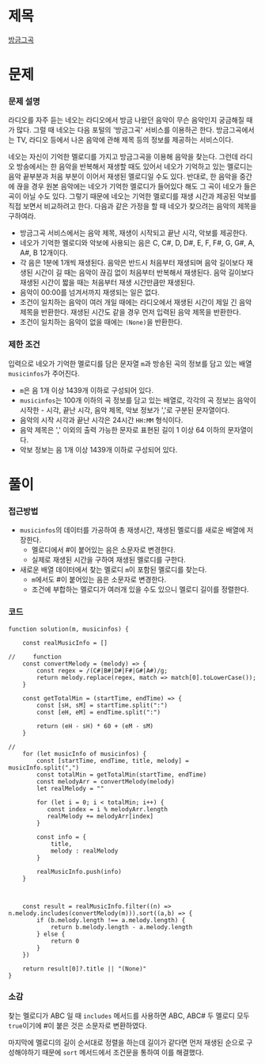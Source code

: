 # 제목

[방금그곡](https://school.programmers.co.kr/learn/courses/30/lessons/17683)

# 문제

### 문제 설명

라디오를 자주 듣는 네오는 라디오에서 방금 나왔던 음악이 무슨 음악인지 궁금해질 때가 많다. 그럴 때 네오는 다음 포털의 '방금그곡' 서비스를 이용하곤 한다. 방금그곡에서는 TV, 라디오 등에서 나온 음악에 관해 제목 등의 정보를 제공하는 서비스이다.

네오는 자신이 기억한 멜로디를 가지고 방금그곡을 이용해 음악을 찾는다. 그런데 라디오 방송에서는 한 음악을 반복해서 재생할 때도 있어서 네오가 기억하고 있는 멜로디는 음악 끝부분과 처음 부분이 이어서 재생된 멜로디일 수도 있다. 반대로, 한 음악을 중간에 끊을 경우 원본 음악에는 네오가 기억한 멜로디가 들어있다 해도 그 곡이 네오가 들은 곡이 아닐 수도 있다. 그렇기 때문에 네오는 기억한 멜로디를 재생 시간과 제공된 악보를 직접 보면서 비교하려고 한다. 다음과 같은 가정을 할 때 네오가 찾으려는 음악의 제목을 구하여라.

- 방금그곡 서비스에서는 음악 제목, 재생이 시작되고 끝난 시각, 악보를 제공한다.
- 네오가 기억한 멜로디와 악보에 사용되는 음은 C, C#, D, D#, E, F, F#, G, G#, A, A#, B 12개이다.
- 각 음은 1분에 1개씩 재생된다. 음악은 반드시 처음부터 재생되며 음악 길이보다 재생된 시간이 길 때는 음악이 끊김 없이 처음부터 반복해서 재생된다. 음악 길이보다 재생된 시간이 짧을 때는 처음부터 재생 시간만큼만 재생된다.
- 음악이 00:00를 넘겨서까지 재생되는 일은 없다.
- 조건이 일치하는 음악이 여러 개일 때에는 라디오에서 재생된 시간이 제일 긴 음악 제목을 반환한다. 재생된 시간도 같을 경우 먼저 입력된 음악 제목을 반환한다.
- 조건이 일치하는 음악이 없을 때에는 `(None)`을 반환한다.

### 제한 조건

입력으로 네오가 기억한 멜로디를 담은 문자열 `m`과 방송된 곡의 정보를 담고 있는 배열 `musicinfos`가 주어진다.

- `m`은 음 1개 이상 1439개 이하로 구성되어 있다.
- `musicinfos`는 100개 이하의 곡 정보를 담고 있는 배열로, 각각의 곡 정보는 음악이 시작한 - 시각, 끝난 시각, 음악 제목, 악보 정보가 ','로 구분된 문자열이다.
- 음악의 시작 시각과 끝난 시각은 24시간 `HH:MM` 형식이다.
- 음악 제목은 ',' 이외의 출력 가능한 문자로 표현된 길이 1 이상 64 이하의 문자열이다.
- 악보 정보는 음 1개 이상 1439개 이하로 구성되어 있다.

# 풀이

### 접근방법

- `musicinfos`의 데이터를 가공하여 총 재생시간, 재생된 멜로디를 새로운 배열에 저장한다.
  - 멜로디에서 #이 붙어있는 음은 소문자로 변경한다.
  - 실제로 재생된 시간을 구하여 재생된 멜로디를 구한다.
- 새로운 배열 데이터에서 찾는 멜로디 `m`이 포함된 멜로디를 찾는다.
  - `m`에서도 #이 붙어있는 음은 소문자로 변경한다.
  - 조건에 부합하는 멜로디가 여러개 있을 수도 있으니 멜로디 길이를 정렬한다.

### 코드

```
function solution(m, musicinfos) {

    const realMusicInfo = []

//     function
    const convertMelody = (melody) => {
        const regex = /(C#|B#|D#|F#|G#|A#)/g;
        return melody.replace(regex, match => match[0].toLowerCase());
    }

    const getTotalMin = (startTime, endTime) => {
        const [sH, sM] = startTime.split(":")
        const [eH, eM] = endTime.split(":")

        return (eH - sH) * 60 + (eM - sM)
    }

//
    for (let musicInfo of musicinfos) {
        const [startTime, endTime, title, melody] = musicInfo.split(",")
        const totalMin = getTotalMin(startTime, endTime)
        const melodyArr = convertMelody(melody)
        let realMelody = ""

        for (let i = 0; i < totalMin; i++) {
           const index = i % melodyArr.length
           realMelody += melodyArr[index]
        }

        const info = {
            title,
            melody : realMelody
        }

        realMusicInfo.push(info)
    }



    const result = realMusicInfo.filter((n) => n.melody.includes(convertMelody(m))).sort((a,b) => {
        if (b.melody.length !== a.melody.length) {
            return b.melody.length - a.melody.length
        } else {
            return 0
        }
    })

    return result[0]?.title || "(None)"
}
```

### 소감

찾는 멜로디가 ABC 일 때 `includes` 메서드를 사용하면 ABC, ABC# 두 멜로디 모두 `true`이기에 #이 붙은 것은 소문자로 변환하였다.

마지막에 멜로디의 길이 순서대로 정렬을 하는데 길이가 같다면 먼저 재생된 순으로 구성해야하기 때문에 `sort` 메서드에서 조건문을 통하여 이를 해결했다.
